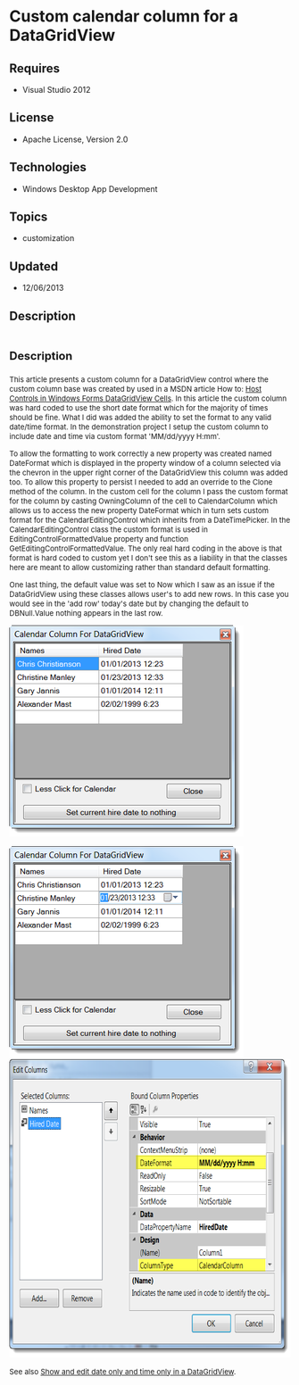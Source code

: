 # Custom calendar column for a DataGridView
## Requires
- Visual Studio 2012
## License
- Apache License, Version 2.0
## Technologies
- Windows Desktop App Development
## Topics
- customization
## Updated
- 12/06/2013
## Description

<h1><span style="font-size:20px; font-weight:bold">Description</span></h1>
<p><span style="font-size:small">This article presents a custom column for a DataGridView control where the custom column base was created by used in a MSDN article How to:
<a href="http://msdn.microsoft.com/en-us/library/7tas5c80.aspx">Host Controls in Windows Forms DataGridView Cells</a>. In this article the custom column was hard coded to use the short date format which for the majority of times should be fine. What I did was
 added the ability to set the format to any valid date/time format. In the demonstration project I setup the custom column to include date and time via custom format 'MM/dd/yyyy H:mm'.</span></p>
<p><span style="font-size:small">To allow the formatting to work correctly a new property was created named DateFormat which is displayed in the property window of a column selected via the chevron in the upper right corner of the DataGridView this column was
 added too. To allow this property to persist I needed to add an override to the Clone method of the column. In the custom cell for the column I pass the custom format for the column by casting OwningColumn of the cell to CalendarColumn which allows us to access
 the new property DateFormat which in turn sets custom format for the CalendarEditingControl which inherits from a DateTimePicker. In the CalendarEditingControl class the custom format is used in EditingControlFormattedValue property and function GetEditingControlFormattedValue.
 The only real hard coding in the above is that format is hard coded to custom yet I don't see this as a liability in that the classes here are meant to allow customizing rather than standard default formatting.</span></p>
<p><span style="font-size:small">One last thing, the default value was set to Now which I saw as an issue if the DataGridView using these classes allows user's to add new rows. In this case you would see in the 'add row' today's date but by changing the default
 to DBNull.Value nothing appears in the last row.</span></p>
<p><span style="font-size:small"><img id="104125" src="104125-screenshot.png" alt="" width="420" height="379"></span></p>
<p><img id="104130" src="104130-screenshot2.png" alt="" width="420" height="379"><img id="104131" src="104131-screenshot3.png" alt="" width="704" height="534"></p>
<p><span style="font-size:small">See also <a href="http://code.msdn.microsoft.com/Show-and-edit-date-only-35444290">
Show and edit date only and time only in a DataGridView</a>.</span></p>
